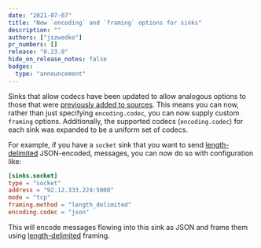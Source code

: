 ```yaml
---
date: "2021-07-07"
title: "New `encoding` and `framing` options for sinks"
description: ""
authors: ["jszwedko"]
pr_numbers: []
release: "0.23.0"
hide_on_release_notes: false
badges:
  type: "announcement"
---
```


Sinks that allow codecs have been updated to allow analogous options to those
that were [previously added to sources][source_decoding]. This means you can
now, rather than just specifying `encoding.codec`, you can now supply custom
`framing` options. Additionally, the supported codecs (`encoding.codec`) for
each sink was expanded to be a uniform set of codecs.

For example, if you have a `socket` sink that you want to send
[length-delimited][length_delimited] JSON-encoded, messages, you can now do so
with configuration like:

```toml
[sinks.socket]
type = "socket"
address = "92.12.333.224:5000"
mode = "tcp"
framing.method = "length_delimited"
encoding.codec = "json"
```

This will encode messages flowing into this sink as JSON and frame them using
[length-delimited][length_delimited] framing.

[source_decoding]: /highlights/2021-10-06-source-codecs
[length_delimited]: https://docs.rs/tokio-util/0.7.3/tokio_util/codec/length_delimited/index.html
